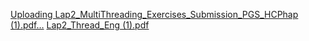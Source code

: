 
[Uploading Lap2_MultiThreading_Exercises_Submission_PGS_HCPhap (1).pdf…]()
[Lap2_Thread_Eng (1).pdf](https://github.com/AnhviNguyen/BaiTapMultithread/files/11030914/Lap2_Thread_Eng.1.pdf)

